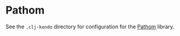 # Pathom

See the `.clj-kondo` directory for configuration for the
[Pathom](https://github.com/wilkerlucio/pathom) library.
